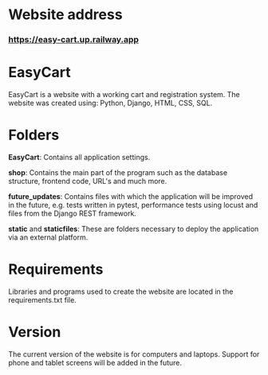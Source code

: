 # Website address

### https://easy-cart.up.railway.app

# EasyCart

EasyCart is a website with a working cart and registration system. The website was created using: Python, Django, HTML, CSS, SQL.

# Folders

**EasyCart**: Contains all application settings.

**shop**: Contains the main part of the program such as the database structure, frontend code, URL's and much more.

**future_updates**: Contains files with which the application will be improved in the future, e.g. tests written in pytest, performance tests using locust and files from the Django REST framework.

**static** and **staticfiles**: These are folders necessary to deploy the application via an external platform.

# Requirements

Libraries and programs used to create the website are located in the requirements.txt file.

# Version

The current version of the website is for computers and laptops. Support for phone and tablet screens will be added in the future.

